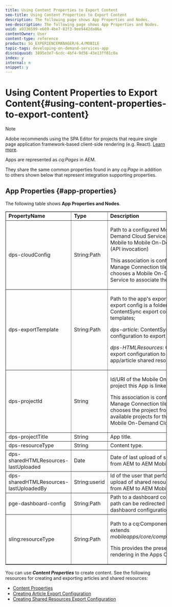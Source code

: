 ```yaml
---
title: Using Content Properties to Export Content
seo-title: Using Content Properties to Export Content
description: The following page shows App Properties and Nodes.
seo-description: The following page shows App Properties and Nodes.
uuid: a9336599-e669-4be7-83f3-9ee9442da06a
contentOwner: User
content-type: reference
products: SG_EXPERIENCEMANAGER/6.4/MOBILE
topic-tags: developing-on-demand-services-app
discoiquuid: 3895e3e7-6cdc-4bf4-9d56-43e13ff01c0a
index: y
internal: n
snippet: y
---
```


# Using Content Properties to Export Content{#using-content-properties-to-export-content}

>[!NOTE]
>
>Adobe recommends using the SPA Editor for projects that require single page application framework-based client-side rendering (e.g. React). [Learn more](../../sites/developing/using/spa-overview.md).

Apps are represented as *cq:Pages* in AEM.

They share the same common properties found in any *cq:Page* in addition to others shown below that represent integration supporting properties.

## App Properties {#app-properties}

The following table shows **App Properties and Nodes**.

<table border="1" cellpadding="1" cellspacing="0" width="100%"> 
 <tbody> 
  <tr> 
   <td><strong>PropertyName</strong></td> 
   <td><strong>Type</strong></td> 
   <td><strong>Description</strong></td> 
  </tr> 
  <tr> 
   <td>dps-cloudConfig</td> 
   <td>String:Path</td> 
   <td><p>Path to a configured Mobile On-Demand Cloud Service. Used for AEM Mobile to Mobile On-Demand actions (API invocation)</p> <p>This association is configured via the Manage Connection tile when an author chooses a Mobile On-Demand Cloud Service to associate the app to.</p> </td> 
  </tr> 
  <tr> 
   <td>dps-exportTemplate</td> 
   <td>String:Path</td> 
   <td><p>Path to the app's export configs. The export config is a folder with 2 child ContentSync export configuration templates;</p> <p><i>dps-article</i>: ContentSync export configuration to export article content</p> <p><i>dps-HTMLResources</i>: ContentSync export configuration to export app/article shared resources</p> </td> 
  </tr> 
  <tr> 
   <td>dps-projectId</td> 
   <td>String</td> 
   <td><p>Id/URI of the Mobile On-Demand project this App is linked/bound to.</p> <p>This association is configured via the Manage Connection tile when an author chooses the project from a list of available projects for the associated Mobile On-Demand Cloud Service.</p> </td> 
  </tr> 
  <tr> 
   <td>dps-projectTitle</td> 
   <td>String</td> 
   <td>App title.</td> 
  </tr> 
  <tr> 
   <td>dps-resourceType</td> 
   <td>String</td> 
   <td>Content type.</td> 
  </tr> 
  <tr> 
   <td>dps-sharedHTMLResources-lastUploaded</td> 
   <td>Date</td> 
   <td>Date of last upload of shared resources from AEM to AEM Mobile.</td> 
  </tr> 
  <tr> 
   <td>dps-sharedHTMLResources-lastUploadedBy</td> 
   <td>String:userid</td> 
   <td>Id of the user that performed the last upload of shared resources request from AEM to AEM Mobile.</td> 
  </tr> 
  <tr> 
   <td>pge-dashboard-config</td> 
   <td>String:Path</td> 
   <td>Path to a dashboard configuration. The path can be redirected to a custom dashbaord configuration as needed.</td> 
  </tr> 
  <tr> 
   <td>sling:resourceType</td> 
   <td>String:Path</td> 
   <td><p>Path to a cq:Component that is or extends <i>mobileapps/core/components/instance.</i></p> <p>This provides the presence and rendering in the Apps Catalog.</p> </td> 
  </tr> 
 </tbody> 
</table>

You can use ***Content Properties*** to create content. See the following resources for creating and exporting articles and shared resources:

* [Content Properties](../../mobile/using/content-properties.md)
* [Creating Article Export Configuration](../../mobile/using/creating-article-export-configuration.md)
* [Creating Shared Resources Export Configuration](../../mobile/using/creating-shared-resources-export-configuration.md)

